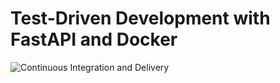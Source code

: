 # Test-Driven Development with FastAPI and Docker

![Continuous Integration and Delivery](https://github.com/ddangu525/fastapi-tdd/workflows/Continuous%20Integration%20and%20Delivery/badge.svg?branch=main)
